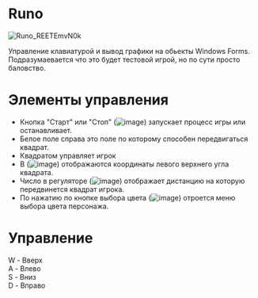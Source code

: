 # Runo
![Runo_REETEmvN0k](https://user-images.githubusercontent.com/78096367/183755819-f550f7b7-b124-4102-b802-9d5aa50bd903.gif)

Управление клавиатурой и вывод графики на обьекты Windows Forms.  
Подразумаевается что это будет тестовой игрой, но по сути просто баловство.


# Элементы управления
- Кнопка "Старт" или "Стоп" (![image](https://user-images.githubusercontent.com/78096367/183759738-e590b865-da0c-46a7-b4e2-8a837310a102.png)) запускает процесс игры или останавливает.  
- Белое поле справа это поле по которому способен передвигаться квадрат.
- Квадратом управляет игрок
- В (![image](https://user-images.githubusercontent.com/78096367/183759406-679828ca-e363-4925-b09e-ec4fd45e5ac8.png)) отображаются координаты левого верхнего угла квадрата.
- Число в регуляторе (![image](https://user-images.githubusercontent.com/78096367/183759369-a052144b-3980-4258-9fd7-9d8c207c329f.png)) отображает дистанцию на которую передвинется квадрат игрока.
- По нажатию по кнопке выбора цвета (![image](https://user-images.githubusercontent.com/78096367/183759829-4b87940d-ba7d-4ebd-8c07-fcae0135da4e.png)) отроется меню выбора цвета персонажа.
# Управление
W - Вверх  
A - Влево  
S - Вниз  
D - Вправо  

